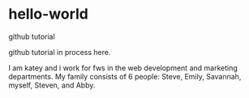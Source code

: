 # hello-world
github tutorial

github tutorial in process here.

I am katey and i work for fws in the web development and marketing departments. 
My family consists of 6 people: Steve, Emily, Savannah, myself, Steven, and Abby.
